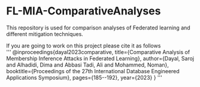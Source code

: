 # FL-MIA-ComparativeAnalyses
This repository is used for comparison analyses of Federated learning and different mitigation techniques.

If you are going to work on this project please cite it as follows <br/>
'''
@inproceedings{dayal2023comparative,
  title={Comparative Analysis of Membership Inference Attacks in Federated Learning},
  author={Dayal, Saroj and Alhadidi, Dima and Abbasi Tadi, Ali and Mohammed, Noman},
  booktitle={Proceedings of the 27th International Database Engineered Applications Symposium},
  pages={185--192},
  year={2023}
}
'''
